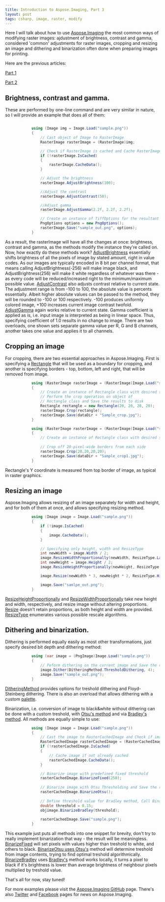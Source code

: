 ```yaml
---
title: Introduction to Aspose.Imaging, Part 3
layout: post
tags: csharp, image, raster, modify
---
```




Here I will talk about how to use <a href="https://products.aspose.com/imaging/">Aspose.Imaging</a> the most common ways of modifying raster images: ajdustment of brightness, contrast and gamma, considered 'common' adjustments for raster images, cropping and resizing an image and dithering and binarization  often done when preparing images for printing.

Here are the previous articles:

<a href="https://asposeimaging.github.io/Introduction-to-Aspose.Imaging/">Part 1</a>

<a href="https://asposeimaging.github.io/Introduction-to-Aspose.Imaging,-Part-2/">Part 2</a>

## Brightness, contrast and gamma.
These are performed by one-line command and are very similar in nature, so I will provide an example that does all of them:
```csharp

            using (Image img = Image.Load("sample.png"))
            {
                // Cast object of Image to RasterImage
                RasterImage rasterImage = (RasterImage)img;

                // Check if RasterImage is cached and Cache RasterImage for better performance
                if (!rasterImage.IsCached)
                {
                    rasterImage.CacheData();
                }

                // Adjust the brightness
                rasterImage.AdjustBrightness(100);

                //Adjust the contrast
                rasterImage.AdjustContrast(50);

                //Adjust gamma
                rasterImage.AdjustGamma(2.2f, 2.2f, 2.2f);

                // Create an instance of TiffOptions for the resultant image, Set various properties for the object of TiffOptions and Save the resultant image
                PngOptions options = new PngOptions();
                rasterImage.Save("sample_out.png", options);
            }
```
As a result, the rasterImage will have all the changes at once: brightness, contrast and gamma, as the methods modify the instance they're called on. Now, how exactly do these methods work?
<a href="https://apireference.aspose.com/net/imaging/aspose.imaging/rasterimage/methods/adjustbrightness">AdjustBrightness</a> essentially shifts brightness of all the pixels of image by stated amount, right in value codes. As our images are typically encoded in 8 bit per channel format, that means calling AdjustBrightness(-256) will make image black, and AdjustBrightness(256) will make it white regardless of whatever was there - as every code will be reduced/increased right to the minimum/maximum possible value.
<a href="https://apireference.aspose.com/net/imaging/aspose.imaging/rasterimage/methods/adjustcontrast">AdjustContrast</a> also adjusts contrast relative to current state. The adjustment range is from -100 to 100, the absolute value is percents essentially. Albeit higher absolute values can be passed to the method, they will be rounded to -100 or 100 respectively. -100 produces uniformly colored image, +100 increases current image contrast twofold.
<a href="https://apireference.aspose.com/net/imaging/aspose.imaging/rasterimage/methods/adjustgamma/index">AdjustGamma</a> again works relative to current state. Gamma coefficient is applied as is, i.e. input image is interpreted as being in linear space. Thus, specifying coefficient of 1.0 results in no change to image. There are two overloads, one shown sets separate gamma value per R, G and B channels, another takes one value and applies it to all channels.

## Cropping an image
For cropping, there are two essential approaches in Aspose.Imaging. First is specifying a <a href="https://apireference.aspose.com/net/imaging/aspose.imaging/rectangle">Rectangle</a> that will be used as a boundary for cropping, and another is specifying borders - top, bottom, left and right, that will be removed from image.
```csharp
            using (RasterImage rasterImage = (RasterImage)Image.Load("sample.png"))
            {
                // Create an instance of Rectangle class with desired size,
				// Perform the crop operation on object of 
				// Rectangle class and Save the results to disk
                Rectangle rectangle = new Rectangle(20, 20, 20, 20);
                rasterImage.Crop(rectangle);
                rasterImage.Save(dataDir + "Sample_crop.jpg");
            }

            using (RasterImage rasterImage = (RasterImage)Image.Load("sample.png"))
            {
                // Create an instance of Rectangle class with desired size, Perform the crop operation on object of Rectangle class and Save the results to disk
                
				// Crop off 20-pixel-wide borders from each side
                rasterImage.Crop(20,20,20,20);
                rasterImage.Save(dataDir + "Sample_crop1.jpg");
            }
```
Rectangle's Y coordinate is measured from top border of image, as typical in raster graphics.

## Resizing an image
Aspose.Imaging allows resizing of an image separately for width and height, and for both of them at once, and allows specifying resizing method.
```csharp
            using (Image image = Image.Load("sample.png"))
            {
                if (!image.IsCached)
                {
                    image.CacheData();
                }

                // Specifying only height, width and ResizeType
                int newWidth = image.Width / 2;
                image.ResizeWidthProportionally(newWidth, ResizeType.LanczosResample);
                int newHeight = image.Height / 2;
                image.ResizeHeightProportionally(newHeight, ResizeType.NearestNeighbourResample);

                image.Resize(newWidth * 3, newHeight * 2, ResizeType.HighQualityResample);

                image.Save("samlpe_out.png");
            }
```
<a href="https://apireference.aspose.com/net/imaging/aspose.imaging/image/methods/resizeheightproportionally/index">ResizeHeightProportionally</a> and <a href="https://apireference.aspose.com/net/imaging/aspose.imaging/image/methods/resizewidthproportionally/index">ResizeWidthProportionally</a> take new height and width, respectively, and resize image without altering proportions. <a href="https://apireference.aspose.com/net/imaging/aspose.imaging/image/methods/resize/index">Resize</a> doesn't retain proportions, as both height and width are provided. <a href="https://apireference.aspose.com/net/imaging/aspose.imaging/resizetype">ResizeType</a> enumerates various possible rescale algorithms.

## Dithering and binarization.
Dithering is performed equally easily as most other transformations, just specify desired bit depth and dithering method:
```csharp
            using (var image = (PngImage)Image.Load("sample.png"))
            {
                // Peform dithering on the current image and Save the resultant image
                image.Dither(DitheringMethod.ThresholdDithering, 4);
                image.Save("sample_out.png");
            }
```
<a href="https://apireference.aspose.com/net/imaging/aspose.imaging/ditheringmethod">DitheringMethod</a> provides options for treshold dithering and Floyd-Steinberg dithering. There is also an overload that allows dithering with a custom <a href="https://apireference.aspose.com/net/imaging/aspose.imaging/icolorpalette">palette</a>.

Binarization, i.e. conversion of image to black&white without dithering can be done with a custom treshold, with <a href="https://en.wikipedia.org/wiki/Otsu's_method">Otsu's method</a> and via <a href="http://citeseerx.ist.psu.edu/viewdoc/download?doi=10.1.1.420.7883&rep=rep1&type=pdf">Bradley's method</a>. All methods are equally simple to use:
```csharp
            using (Image image = Image.Load("sample.png"))
            {
                // Cast the image to RasterCachedImage and Check if image is cached                
                RasterCachedImage rasterCachedImage = (RasterCachedImage)image;
                if (!rasterCachedImage.IsCached)
                {
                    // Cache image if not already cached
                    rasterCachedImage.CacheData();
                }

                // Binarize image with predefined fixed threshold              
                rasterCachedImage.BinarizeFixed(250);
				
                // Binarize image with Otsu Thresholding and Save the resultant image                
                rasterCachedImage.BinarizeOtsu();
				
				// Define threshold value for Bradley method, Call BinarizeBradley method and pass the threshold value as paramete
				double threshold = 0.15;
                objimage.BinarizeBradley(threshold);
				
                rasterCachedImage.Save("sample.png");
            }
```
This example just puts all methods into one snippet for brevity, don't try to really implement binarization that way - the result will be meaningless.
<a href="https://apireference.aspose.com/net/imaging/aspose.imaging/rasterimage/methods/binarizefixed">BinarizeFixed</a> will set pixels with values higher than treshold to white, and others to black. <a href="https://apireference.aspose.com/net/imaging/aspose.imaging/rasterimage/methods/binarizeotsu">BinarizeOtsu uses  <a href="https://en.wikipedia.org/wiki/Otsu's_method">Otsu's</a> method will determine treshold from image contents, trying to find optimal treshold algorithmically. <a href="https://apireference.aspose.com/net/imaging/aspose.imaging/rasterimage/methods/binarizebradley">BinarizeBradley</a> uses <a href="http://citeseerx.ist.psu.edu/viewdoc/download?doi=10.1.1.420.7883&rep=rep1&type=pdf">Bradley's</a> method works locally, it turns a pixel to black if it's brightness is lower than average brightness of neighbour pixels multiplied by treshold value.

That's all for now, stay tuned!

For more examples please visit the <a href="https://github.com/aspose-imaging">Aspose.Imaging GitHub</a> page. There's also <a href="https://twitter.com/Asposeimaging">Twitter</a> and <a href="https://www.facebook.com/AsposeImaging">Facebook</a> pages for news on Aspose.Imaging.

